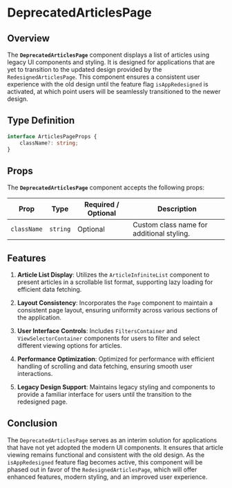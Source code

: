# DeprecatedArticlesPage

## Overview

The **`DeprecatedArticlesPage`** component displays a list of articles using legacy UI components and styling. It is designed for applications that are yet to transition to the updated design provided by the `RedesignedArticlesPage`. This component ensures a consistent user experience with the old design until the feature flag `isAppRedesigned` is activated, at which point users will be seamlessly transitioned to the newer design.

## Type Definition

```typescript
interface ArticlesPageProps {
    className?: string;
}
```
## Props
The **`DeprecatedArticlesPage`** component accepts the following props:

| Prop        | Type     | Required / Optional | Description                             |
|-------------|----------|---------------------|-----------------------------------------|
| `className` | `string` | Optional            | Custom class name for additional styling. |

## Features

1. **Article List Display**: Utilizes the `ArticleInfiniteList` component to present articles in a scrollable list format, supporting lazy loading for efficient data fetching.

2.  **Layout Consistency**: Incorporates the `Page` component to maintain a consistent page layout, ensuring uniformity across various sections of the application.

3.  **User Interface Controls**: Includes `FiltersContainer` and `ViewSelectorContainer` components for users to filter and select different viewing options for articles.

4.  **Performance Optimization**: Optimized for performance with efficient handling of scrolling and data fetching, ensuring smooth user interactions.

5. **Legacy Design Support**: Maintains legacy styling and components to provide a familiar interface for users until the transition to the redesigned page.


## Conclusion
The `DeprecatedArticlesPage` serves as an interim solution for applications that have not yet adopted the modern UI components. It ensures that article viewing remains functional and consistent with the old design. As the `isAppRedesigned` feature flag becomes active, this component will be phased out in favor of the `RedesignedArticlesPage`, which will offer enhanced features, modern styling, and an improved user experience.
